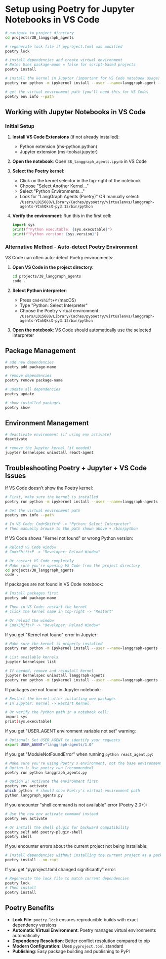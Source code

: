 # Setup using Poetry for Jupyter Notebooks in VS Code

```sh
# navigate to project directory
cd projects/38_langgraph_agents

# regenerate lock file if pyproject.toml was modified
poetry lock

# install dependencies and create virtual environment
# Note: Uses package-mode = false for script-based projects
poetry install 

# install the kernel in Jupyter (important for VS Code notebook usage)
poetry run python -m ipykernel install --user --name=langgraph-agent --display-name="LangGraph Agent (Poetry)"

# get the virtual environment path (you'll need this for VS Code)
poetry env info --path
```

## Working with Jupyter Notebooks in VS Code

### Initial Setup

1. **Install VS Code Extensions** (if not already installed):
   - Python extension (ms-python.python)
   - Jupyter extension (ms-toolsai.jupyter)

2. **Open the notebook**: Open `38_langgraph_agents.ipynb` in VS Code

3. **Select the Poetry kernel**:
   - Click on the kernel selector in the top-right of the notebook
   - Choose "Select Another Kernel..."
   - Select "Python Environments..."
   - Look for "LangGraph Agents (Poetry)" OR manually select:
     `/Users/L015680/Library/Caches/pypoetry/virtualenvs/langgraph-agents-YCnhQksX-py3.12/bin/python`

4. **Verify the environment**: Run this in the first cell:

   ```python
   import sys
   print(f"Python executable: {sys.executable}")
   print(f"Python version: {sys.version}")
   ```

### Alternative Method - Auto-detect Poetry Environment

VS Code can often auto-detect Poetry environments:

1. **Open VS Code in the project directory**:

   ```sh
   cd projects/38_langgraph_agents
   code .
   ```

2. **Select Python interpreter**:
   - Press `Cmd+Shift+P` (macOS)
   - Type "Python: Select Interpreter"
   - Choose the Poetry virtual environment:
     `/Users/L015680/Library/Caches/pypoetry/virtualenvs/langgraph-agents-YCnhQksX-py3.12/bin/python`

3. **Open the notebook**: VS Code should automatically use the selected interpreter

## Package Management

```sh
# add new dependencies
poetry add package-name

# remove dependencies
poetry remove package-name

# update all dependencies
poetry update

# show installed packages
poetry show
```

## Environment Management

```sh
# deactivate environment (if using env activate)
deactivate

# remove the Jupyter kernel (if needed)
jupyter kernelspec uninstall react-agent
```

## Troubleshooting Poetry + Jupyter + VS Code Issues

If VS Code doesn't show the Poetry kernel:

```sh
# First, make sure the kernel is installed
poetry run python -m ipykernel install --user --name=langgraph-agents --display-name="LangGraph Agents (Poetry)"

# Get the virtual environment path
poetry env info --path

# In VS Code: Cmd+Shift+P -> "Python: Select Interpreter" 
# Then manually browse to the path shown above + /bin/python
```

If VS Code shows "Kernel not found" or wrong Python version:

```sh
# Reload VS Code window
# Cmd+Shift+P -> "Developer: Reload Window"

# Or restart VS Code completely
# Make sure you're opening VS Code from the project directory
cd projects/38_langgraph_agents
code .
```

If packages are not found in VS Code notebook:

```sh
# Install packages first
poetry add package-name

# Then in VS Code: restart the kernel
# Click the kernel name in top-right -> "Restart"

# Or reload the window
# Cmd+Shift+P -> "Developer: Reload Window"
```

If you get "Kernel not found" error in Jupyter:

```sh
# Make sure the kernel is properly installed
poetry run python -m ipykernel install --user --name=langgraph-agents --display-name="LangGraph Agents (Poetry)"

# List available kernels
jupyter kernelspec list

# If needed, remove and reinstall kernel
jupyter kernelspec uninstall langgraph-agents
poetry run python -m ipykernel install --user --name=langgraph-agents --display-name="LangGraph Agents (Poetry)"
```

If packages are not found in Jupyter notebook:

```sh
# Restart the kernel after installing new packages
# In Jupyter: Kernel -> Restart Kernel

# Or verify the Python path in a notebook cell:
import sys
print(sys.executable)
```

If you get "USER_AGENT environment variable not set" warning:

```sh
# Optional: Set USER_AGENT to identify your requests
export USER_AGENT="langgraph-agents/1.0"
```

If you get "ModuleNotFoundError" when running `python react_agent.py`:

```sh
# Make sure you're using Poetry's environment, not the base environment
# Option 1: Use poetry run (recommended)
poetry run python langgraph_agents.py

# Option 2: Activate the environment first
poetry env activate
which python  # should show Poetry's virtual environment path
python langgraph_agents.py
```

If you encounter "shell command is not available" error (Poetry 2.0+):

```sh
# Use the new env activate command instead
poetry env activate

# Or install the shell plugin for backward compatibility
poetry self add poetry-plugin-shell
poetry shell
```

If you encounter errors about the current project not being installable:

```sh
# Install dependencies without installing the current project as a package
poetry install --no-root
```

If you get "pyproject.toml changed significantly" error:

```sh
# Regenerate the lock file to match current dependencies
poetry lock
# Then install
poetry install
```

## Poetry Benefits

- **Lock File**: `poetry.lock` ensures reproducible builds with exact dependency versions
- **Automatic Virtual Environment**: Poetry manages virtual environments automatically
- **Dependency Resolution**: Better conflict resolution compared to pip
- **Modern Configuration**: Uses `pyproject.toml` standard
- **Publishing**: Easy package building and publishing to PyPI
